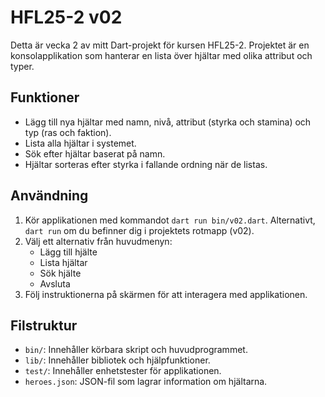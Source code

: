 # HFL25-2 v02
Detta är vecka 2 av mitt Dart-projekt för kursen HFL25-2. Projektet är en konsolapplikation som hanterar en lista över hjältar med olika attribut och typer.

## Funktioner
- Lägg till nya hjältar med namn, nivå, attribut (styrka och stamina) och typ (ras och faktion).
- Lista alla hjältar i systemet.
- Sök efter hjältar baserat på namn.
- Hjältar sorteras efter styrka i fallande ordning när de listas.

## Användning
1. Kör applikationen med kommandot `dart run bin/v02.dart`.
   Alternativt, `dart run` om du befinner dig i projektets rotmapp (v02).
2. Välj ett alternativ från huvudmenyn:
   - Lägg till hjälte
   - Lista hjältar
   - Sök hjälte
   - Avsluta
3. Följ instruktionerna på skärmen för att interagera med applikationen.

## Filstruktur
- `bin/`: Innehåller körbara skript och huvudprogrammet.
- `lib/`: Innehåller bibliotek och hjälpfunktioner.
- `test/`: Innehåller enhetstester för applikationen.
- `heroes.json`: JSON-fil som lagrar information om hjältarna.
